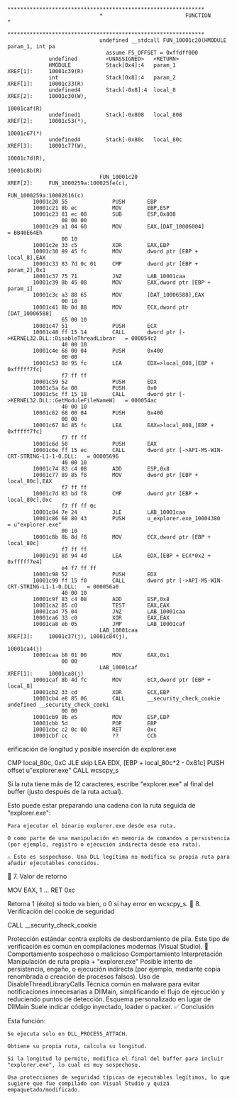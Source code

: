 ```
                             **************************************************************
                             *                          FUNCTION                          *
                             **************************************************************
                             undefined __stdcall FUN_10001c20(HMODULE param_1, int pa
                               assume FS_OFFSET = 0xffdff000
             undefined         <UNASSIGNED>   <RETURN>
             HMODULE           Stack[0x4]:4   param_1                                 XREF[1]:     10001c39(R)  
             int               Stack[0x8]:4   param_2                                 XREF[1]:     10001c33(R)  
             undefined4        Stack[-0x8]:4  local_8                                 XREF[2]:     10001c30(W), 
                                                                                                   10001caf(R)  
             undefined1        Stack[-0x808   local_808                               XREF[2]:     10001c53(*), 
                                                                                                   10001c67(*)  
             undefined4        Stack[-0x80c   local_80c                               XREF[3]:     10001c77(W), 
                                                                                                   10001c7d(R), 
                                                                                                   10001c8b(R)  
                             FUN_10001c20                                    XREF[2]:     FUN_1000259a:100025fe(c), 
                                                                                          FUN_1000259a:10002616(c)  
        10001c20 55              PUSH       EBP
        10001c21 8b ec           MOV        EBP,ESP
        10001c23 81 ec 08        SUB        ESP,0x808
                 08 00 00
        10001c29 a1 04 60        MOV        EAX,[DAT_10006004]                               = BB40E64Eh
                 00 10
        10001c2e 33 c5           XOR        EAX,EBP
        10001c30 89 45 fc        MOV        dword ptr [EBP + local_8],EAX
        10001c33 83 7d 0c 01     CMP        dword ptr [EBP + param_2],0x1
        10001c37 75 71           JNZ        LAB_10001caa
        10001c39 8b 45 08        MOV        EAX,dword ptr [EBP + param_1]
        10001c3c a3 88 65        MOV        [DAT_10006588],EAX
                 00 10
        10001c41 8b 0d 88        MOV        ECX,dword ptr [DAT_10006588]
                 65 00 10
        10001c47 51              PUSH       ECX
        10001c48 ff 15 14        CALL       dword ptr [->KERNEL32.DLL::DisableThreadLibrar   = 000054c2
                 40 00 10
        10001c4e 68 00 04        PUSH       0x400
                 00 00
        10001c53 8d 95 fc        LEA        EDX=>local_808,[EBP + 0xfffff7fc]
                 f7 ff ff
        10001c59 52              PUSH       EDX
        10001c5a 6a 00           PUSH       0x0
        10001c5c ff 15 18        CALL       dword ptr [->KERNEL32.DLL::GetModuleFileNameW]   = 000054ac
                 40 00 10
        10001c62 68 00 04        PUSH       0x400
                 00 00
        10001c67 8d 85 fc        LEA        EAX=>local_808,[EBP + 0xfffff7fc]
                 f7 ff ff
        10001c6d 50              PUSH       EAX
        10001c6e ff 15 ec        CALL       dword ptr [->API-MS-WIN-CRT-STRING-L1-1-0.DLL:   = 00005696
                 40 00 10
        10001c74 83 c4 08        ADD        ESP,0x8
        10001c77 89 85 f8        MOV        dword ptr [EBP + local_80c],EAX
                 f7 ff ff
        10001c7d 83 bd f8        CMP        dword ptr [EBP + local_80c],0xc
                 f7 ff ff 0c
        10001c84 7e 24           JLE        LAB_10001caa
        10001c86 68 80 43        PUSH       u_explorer.exe_10004380                          = u"explorer.exe"
                 00 10
        10001c8b 8b 8d f8        MOV        ECX,dword ptr [EBP + local_80c]
                 f7 ff ff
        10001c91 8d 94 4d        LEA        EDX,[EBP + ECX*0x2 + 0xfffff7e4]
                 e4 f7 ff ff
        10001c98 52              PUSH       EDX
        10001c99 ff 15 f0        CALL       dword ptr [->API-MS-WIN-CRT-STRING-L1-1-0.DLL:   = 000056a0
                 40 00 10
        10001c9f 83 c4 08        ADD        ESP,0x8
        10001ca2 85 c0           TEST       EAX,EAX
        10001ca4 75 04           JNZ        LAB_10001caa
        10001ca6 33 c0           XOR        EAX,EAX
        10001ca8 eb 05           JMP        LAB_10001caf
                             LAB_10001caa                                    XREF[3]:     10001c37(j), 10001c84(j), 
                                                                                          10001ca4(j)  
        10001caa b8 01 00        MOV        EAX,0x1
                 00 00
                             LAB_10001caf                                    XREF[1]:     10001ca8(j)  
        10001caf 8b 4d fc        MOV        ECX,dword ptr [EBP + local_8]
        10001cb2 33 cd           XOR        ECX,EBP
        10001cb4 e8 85 06        CALL       __security_check_cookie                          undefined __security_check_cooki
                 00 00
        10001cb9 8b e5           MOV        ESP,EBP
        10001cbb 5d              POP        EBP
        10001cbc c2 0c 00        RET        0xc
        10001cbf cc              ??         CCh

```

erificación de longitud y posible inserción de explorer.exe

CMP local_80c, 0xC
JLE skip
LEA EDX, [EBP + local_80c*2 - 0x81c]
PUSH offset u"explorer.exe"
CALL wcscpy_s

Si la ruta tiene más de 12 caracteres, escribe "explorer.exe" al final del buffer (justo después de la ruta actual).

Esto puede estar preparando una cadena con la ruta seguida de "explorer.exe":

    Para ejecutar el binario explorer.exe desde esa ruta.

    O como parte de una manipulación en memoria de comandos o persistencia (por ejemplo, registro o ejecución indirecta desde esa ruta).

    ⚠️ Esto es sospechoso. Una DLL legítima no modifica su propia ruta para añadir ejecutables conocidos.

🔹 7. Valor de retorno

MOV EAX, 1
...
RET 0xc

Retorna 1 (éxito) si todo va bien, o 0 si hay error en wcscpy_s.
🔹 8. Verificación del cookie de seguridad

CALL __security_check_cookie

Protección estándar contra exploits de desbordamiento de pila. Este tipo de verificación es común en compilaciones modernas (Visual Studio).
🧩 Comportamiento sospechoso o malicioso
Comportamiento	Interpretación
Manipulación de ruta propia + "explorer.exe"	Posible intento de persistencia, engaño, o ejecución indirecta (por ejemplo, mediante copia renombrada o creación de procesos falsos).
Uso de DisableThreadLibraryCalls	Técnica común en malware para evitar notificaciones innecesarias a DllMain, simplificando el flujo de ejecución y reduciendo puntos de detección.
Esquema personalizado en lugar de DllMain	Suele indicar código inyectado, loader o packer.
✅ Conclusión

Esta función:

    Se ejecuta solo en DLL_PROCESS_ATTACH.

    Obtiene su propia ruta, calcula su longitud.

    Si la longitud lo permite, modifica el final del buffer para incluir "explorer.exe", lo cual es muy sospechoso.

    Usa protecciones de seguridad típicas de ejecutables legítimos, lo que sugiere que fue compilado con Visual Studio y quizá empaquetado/modificado.
